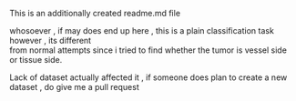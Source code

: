 This is an additionally created readme.md file

whosoever , if may does end up here , this is a plain classification task however , its different<br>
from normal attempts since i tried to find whether the tumor is vessel side or tissue side.

Lack of dataset actually affected it , if someone does plan to create a new dataset , do give me a pull request
